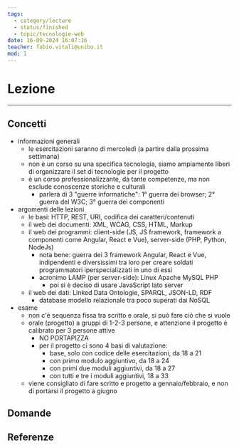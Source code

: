 ```yaml
---
tags:
  - category/lecture
  - status/finished
  - topic/tecnologie-web
date: 16-09-2024 16:07:16
teacher: fabio.vitali@unibo.it
mod: 1
---
```

# Lezione
---
## Concetti
- informazioni generali
	- le esercitazioni saranno di mercoledì (a partire dalla prossima settimana)
	- non è un corso su una specifica tecnologia, siamo ampiamente liberi di organizzare il set di tecnologie per il progetto
	- è un corso professionalizzante, dà tante competenze, ma non esclude conoscenze storiche e culturali
		- parlerà di 3 "guerre informatiche": 1° guerra dei browser; 2° guerra del W3C; 3° guerra dei componenti
- argomenti delle lezioni
	- le basi: HTTP, REST, URI, codifica dei caratteri/contenuti
	- il web dei documenti: XML, WCAG, CSS, HTML, Markup
	- il web dei programmi: client-side (JS, JS framework, framework a componenti come Angular, React e Vue), server-side (PHP, Python, NodeJs)
		- nota bene: guerra dei 3 framework Angular, React e Vue, indipendenti e diversissimi tra loro per creare soldati programmatori iperspecializzati in uno di essi
		- acronimo LAMP (per server-side): Linux Apache MySQL PHP
			- poi si è deciso di usare JavaScript lato server
	- il web dei dati: Linked Data Ontologie, SPARQL, JSON-LD, RDF
		- database modello relazionale tra poco superati dai NoSQL
- esame
	- non c'è sequenza fissa tra scritto e orale, si può fare ciò che si vuole
	- orale (progetto) a gruppi di 1-2-3 persone, e attenzione il progetto è calibrato per 3 persone attive
		- NO PORTAPIZZA
		- per il progetto ci sono 4 basi di valutazione:
			- base, solo con codice delle esercitazioni, da 18 a 21
			- con primo modulo aggiuntivo, da 18 a 24
			- con primi due moduli aggiuntivi, da 18 a 27
			- con tutti e tre i moduli aggiuntivi, 18 a 33
	- viene consigliato di fare scritto e progetto a gennaio/febbraio, e non di portarsi il progetto a giugno

## Domande

## Referenze
